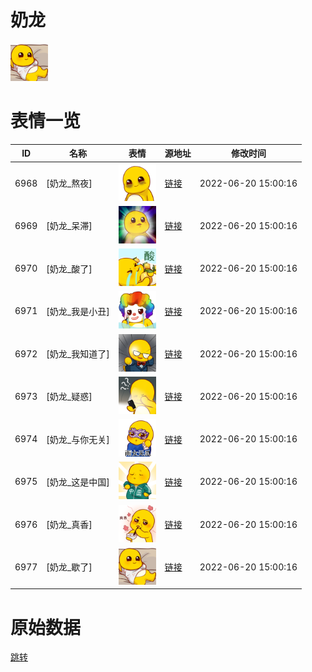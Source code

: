 # 奶龙

<img src="./cover.png" height="60" alt="cover" />

# 表情一览

|ID|名称|表情|源地址|修改时间|
|----|----|----|----|----|
|6968|[奶龙_熬夜]|<img src="./pic/006968_%5B奶龙_熬夜%5D.png" height="60" alt="熬夜"/>|[链接](http://i0.hdslb.com/bfs/emote/3f66098b21137ded994e10a4edc0a107b7e2576c.png)|2022-06-20 15:00:16|
|6969|[奶龙_呆滞]|<img src="./pic/006969_%5B奶龙_呆滞%5D.png" height="60" alt="呆滞"/>|[链接](http://i0.hdslb.com/bfs/emote/d389432fea9404e45069c3bacea567bffd2e4f15.png)|2022-06-20 15:00:16|
|6970|[奶龙_酸了]|<img src="./pic/006970_%5B奶龙_酸了%5D.png" height="60" alt="酸了"/>|[链接](http://i0.hdslb.com/bfs/emote/886fffbbce7c932c588b5941294c50ba38ba5ea1.png)|2022-06-20 15:00:16|
|6971|[奶龙_我是小丑]|<img src="./pic/006971_%5B奶龙_我是小丑%5D.png" height="60" alt="我是小丑"/>|[链接](http://i0.hdslb.com/bfs/emote/4b0fdc01146988a49ad318f3c6ca5b3f3d2e85b6.png)|2022-06-20 15:00:16|
|6972|[奶龙_我知道了]|<img src="./pic/006972_%5B奶龙_我知道了%5D.png" height="60" alt="我知道了"/>|[链接](http://i0.hdslb.com/bfs/emote/d3bca7700285bc7ade8677c4557c6066037c7253.png)|2022-06-20 15:00:16|
|6973|[奶龙_疑惑]|<img src="./pic/006973_%5B奶龙_疑惑%5D.png" height="60" alt="疑惑"/>|[链接](http://i0.hdslb.com/bfs/emote/a43138e4cbb121b90010b6df3a9e17d24dd31302.png)|2022-06-20 15:00:16|
|6974|[奶龙_与你无关]|<img src="./pic/006974_%5B奶龙_与你无关%5D.png" height="60" alt="与你无关"/>|[链接](http://i0.hdslb.com/bfs/emote/837e60f6c93647e67a8cd9f95b805548ee47d3cd.png)|2022-06-20 15:00:16|
|6975|[奶龙_这是中国]|<img src="./pic/006975_%5B奶龙_这是中国%5D.png" height="60" alt="这是中国"/>|[链接](http://i0.hdslb.com/bfs/emote/56b3a8c3c1c66e87386f6d7c28403c8ce2bc17cb.png)|2022-06-20 15:00:16|
|6976|[奶龙_真香]|<img src="./pic/006976_%5B奶龙_真香%5D.png" height="60" alt="真香"/>|[链接](http://i0.hdslb.com/bfs/emote/167bee8ed9266b77adbf5419186e1e85cf18f500.png)|2022-06-20 15:00:16|
|6977|[奶龙_歇了]|<img src="./pic/006977_%5B奶龙_歇了%5D.png" height="60" alt="歇了"/>|[链接](http://i0.hdslb.com/bfs/emote/bebc6fa5c1036f3e4b3917c53f10e98ad8993818.png)|2022-06-20 15:00:16|

# 原始数据

[跳转](./raw.json)

